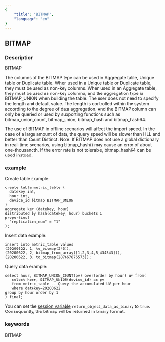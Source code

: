 ```yaml
---
{
    "title": "BITMAP",
    "language": "en"
}
---
```


<!-- 
Licensed to the Apache Software Foundation (ASF) under one
or more contributor license agreements.  See the NOTICE file
distributed with this work for additional information
regarding copyright ownership.  The ASF licenses this file
to you under the Apache License, Version 2.0 (the
"License"); you may not use this file except in compliance
with the License.  You may obtain a copy of the License at

  http://www.apache.org/licenses/LICENSE-2.0

Unless required by applicable law or agreed to in writing,
software distributed under the License is distributed on an
"AS IS" BASIS, WITHOUT WARRANTIES OR CONDITIONS OF ANY
KIND, either express or implied.  See the License for the
specific language governing permissions and limitations
under the License.
-->

## BITMAP
### Description
BITMAP

The columns of the BITMAP type can be used in Aggregate table, Unique table or Duplicate table.
When used in a Unique table or Duplicate table, they must be used as non-key columns.
When used in an Aggregate table, they must be used as non-key columns, and the aggregation type is BITMAP_UNION when building the table.
The user does not need to specify the length and default value. The length is controlled within the system according to the degree of data aggregation.
And the BITMAP column can only be queried or used by supporting functions such as bitmap_union_count, bitmap_union, bitmap_hash and bitmap_hash64.
    
The use of BITMAP in offline scenarios will affect the import speed. In the case of a large amount of data, the query speed will be slower than HLL and better than Count Distinct.
Note: If BITMAP does not use a global dictionary in real-time scenarios, using bitmap_hash() may cause an error of about one-thousandth. If the error rate is not tolerable, bitmap_hash64 can be used instead.

### example

Create table example:

    create table metric_table (
      datekey int,
      hour int,
      device_id bitmap BITMAP_UNION
    )
    aggregate key (datekey, hour)
    distributed by hash(datekey, hour) buckets 1
    properties(
      "replication_num" = "1"
    );

Insert data example:

    insert into metric_table values
    (20200622, 1, to_bitmap(243)),
    (20200622, 2, bitmap_from_array([1,2,3,4,5,434543])),
    (20200622, 3, to_bitmap(287667876573));

Query data example:

    select hour, BITMAP_UNION_COUNT(pv) over(order by hour) uv from(
       select hour, BITMAP_UNION(device_id) as pv
       from metric_table -- Query the accumulated UV per hour
       where datekey=20200622
    group by hour order by 1
    ) final;

You can set the [session variable](../../sql-statements/session/variable/SET-VARIABLE.md) `return_object_data_as_binary` to `true`. Consequently, the bitmap will be returned in binary format.
    
### keywords
BITMAP
